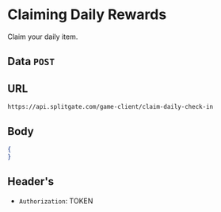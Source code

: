 # Claiming Daily Rewards
Claim your daily item.

## Data `POST`
 	

## URL

`https://api.splitgate.com/game-client/claim-daily-check-in`

## Body
```json
{
}
```

## Header's
- `Authorization`: TOKEN
